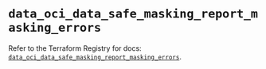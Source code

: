 # `data_oci_data_safe_masking_report_masking_errors`

Refer to the Terraform Registry for docs: [`data_oci_data_safe_masking_report_masking_errors`](https://registry.terraform.io/providers/hashicorp/oci/7.19.0/docs/data-sources/data_safe_masking_report_masking_errors).
